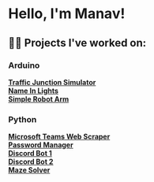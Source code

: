 <h1>Hello, I'm Manav! <br/></h1>

<h2>👨‍💻 Projects I've worked on:</h2>

<h3>Arduino</h3>
  
  <b>[Traffic Junction Simulator](https://github.com/ManavToor/TrafficJunction)</b><br />
  <b>[Name In Lights](https://github.com/ManavToor/NameInLights)</b><br />
  <b>[Simple Robot Arm](https://github.com/ManavToor/EEZYbotARM)</b><br />

<h3>Python</h3>

  <b>[Microsoft Teams Web Scraper](https://github.com/ManavToor/ShiftstoIcal)</b><br />
  <b>[Password Manager](https://github.com/ManavToor/PasswordManager)</b><br />
  <b>[Discord Bot 1](https://github.com/ManavToor/ShulkerBot)</b><br />
  <b>[Discord Bot 2](https://github.com/ManavToor/CoffeenCodeBot)</b><br />
  <b>[Maze Solver](https://github.com/ManavToor/MazeSolver)</b><br />

<!--
**joshmadakor1/joshmadakor1** is a ✨ _special_ ✨ repository because its `README.md` (this file) appears on your GitHub profile.

Here are some ideas to get you started:

- 🔭 I’m currently working on ...
- 🌱 I’m currently learning ...
- 👯 I’m looking to collaborate on ...
- 🤔 I’m looking for help with ...
- 💬 Ask me about ...
- 📫 How to reach me: ...
- 😄 Pronouns: ...
- ⚡ Fun fact: ...
-->
